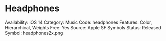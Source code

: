 # Headphones

Availability: iOS 14
Category: Music
Code: headphones
Features: Color, Hierarchical, Weights
Free: Yes
Source: Apple SF Symbols
Status: Released
Symbol: headphones2x.png